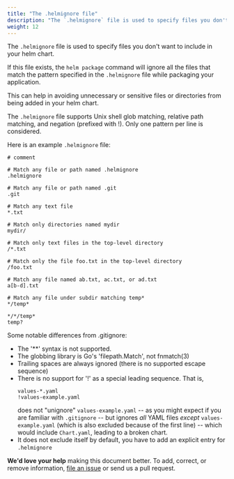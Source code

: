 ```yaml
---
title: "The .helmignore file"
description: "The `.helmignore` file is used to specify files you don't want to include in your helm chart."
weight: 12
---
```


The `.helmignore` file is used to specify files you don't want to include in
your helm chart.

If this file exists, the `helm package` command will ignore all the files that
match the pattern specified in the `.helmignore` file while packaging your
application.

This can help in avoiding unnecessary or sensitive files or directories from
being added in your helm chart.

The `.helmignore` file supports Unix shell glob matching, relative path
matching, and negation (prefixed with !). Only one pattern per line is
considered.

Here is an example `.helmignore` file:

```
# comment

# Match any file or path named .helmignore
.helmignore

# Match any file or path named .git
.git

# Match any text file
*.txt

# Match only directories named mydir
mydir/

# Match only text files in the top-level directory
/*.txt

# Match only the file foo.txt in the top-level directory
/foo.txt

# Match any file named ab.txt, ac.txt, or ad.txt
a[b-d].txt

# Match any file under subdir matching temp*
*/temp*

*/*/temp*
temp?
```

Some notable differences from .gitignore:
- The '**' syntax is not supported.
- The globbing library is Go's 'filepath.Match', not fnmatch(3)
- Trailing spaces are always ignored (there is no supported escape sequence)
- There is no support for '\!' as a special leading sequence. That is,
  ```
  values-*.yaml
  !values-example.yaml
  ```
  does not "unignore" `values-example.yaml`
  -- as you might expect if you are familiar with `.gitignore` --
  but ignores _all_ YAML files _except_ `values-example.yaml` 
  (which is also excluded because of the first line)
  -- which would include `Chart.yaml`, leading to a broken chart.
- It does not exclude itself by default, you have to add an explicit entry for `.helmignore`


**We'd love your help** making this document better. To add, correct, or remove
information, [file an issue](https://github.com/helm/helm-www/issues) or send us a
pull request.
